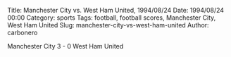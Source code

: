 Title: Manchester City vs. West Ham United, 1994/08/24
Date: 1994/08/24 00:00
Category: sports
Tags: football, football scores, Manchester City, West Ham United
Slug: manchester-city-vs-west-ham-united
Author: carbonero


Manchester City 3 - 0 West Ham United
